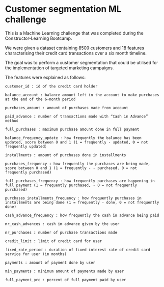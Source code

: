 # Customer segmentation ML challenge

This is a Machine Learning challenge that was completed during the Constructor-Learning Bootcamp.

We were given a dataset containing 8500 customers and 18 features characterising their credit card transactions over a six month timeline.

The goal was to perform a customer segmentation that could be utilised for the implementation of targeted marketing campaigns.  

The features were explained as follows:

    customer_id : id of the credit card holder

    balance_account : balance amount left in the account to make purchases at the end of the 6-month period

    purchases_amount : amount of purchases made from account

    paid_advance : number of transactions made with “Cash in Advance” method

    full_purchases : maximum purchase amount done in full payment

    balance_frequency_update : how frequently the balance has been updated, score between 0 and 1 (1 = frequently - updated, 0 = not frequently updated)

    installments : amount of purchases done in installments

    purchases_frequency : how frequently the purchases are being made, score between 0 and 1 (1 = frequently - - purchased, 0 = not frequently purchased)

    full_purchases_frequency : how frequently purchases are happening in full payment (1 = frequently purchased, - 0 = not frequently purchased)

    purchases_installments_frequency : how frequently purchases in installments are being done (1 = frequently - done, 0 = not frequently done)

    cash_advance_frequency : how frequently the cash in advance being paid

    nr_cash_advances : cash in advance given by the user

    nr_purchases : number of purchase transactions made

    credit_limit : limit of credit card for user

    fixed_rate_period : duration of fixed interest rate of credit card service for user (in months)

    payments : amount of payment done by user

    min_payments : minimum amount of payments made by user

    full_payment_prc : percent of full payment paid by user
